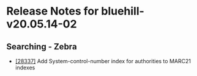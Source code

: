 
# Release Notes for bluehill-v20.05.14-02

## Searching - Zebra

- [[28337]](http://bugs.koha-community.org/bugzilla3/show_bug.cgi?id=28337) Add System-control-number index for authorities to MARC21 indexes


